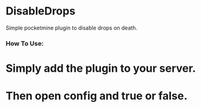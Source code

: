 # DisableDrops
Simple pocketmine plugin to disable drops on death.
### How To Use:
# Simply add the plugin to your server.

# Then open config and true or false.

